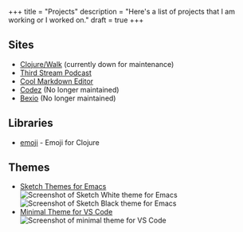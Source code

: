 +++
title = "Projects"
description = "Here's a list of projects that I am working or I worked on."
draft = true
+++

## Sites

* [Clojure/Walk](https://clojurewalk.com) (currently down for maintenance)
* [Third Stream Podcast](https://thirdstream.life)
* [Cool Markdown Editor](https://coolmarkdowneditor.org/)
* [Codez](https://codez.xyz) (No longer maintained)
* [Bexio](https://bexio.io) (No longer maintained)

## Libraries

* [emoji](https://github.com/dawranliou/emoji) - Emoji for Clojure

## Themes

* [Sketch Themes for Emacs](https://github.com/dawranliou/sketch-themes)
![Screenshot of Sketch White theme for Emacs](/images/sketch-theme-white.png)
![Screenshot of Sketch Black theme for Emacs](/images/sketch-theme-black.png)
* [Minimal Theme for VS Code](https://github.com/dawranliou/minimal-theme-vscode/)
![Screenshot of minimal theme for VS Code](/images/minimal-theme-vscode.png)

